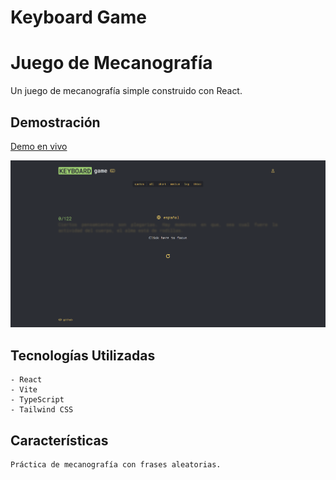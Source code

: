 # Keyboard Game

# Juego de Mecanografía

Un juego de mecanografía simple construido con React.

## Demostración

[Demo en vivo](https://gamekeyboard.netlify.app/)

![Captura de pantalla](/screenshots/screenshot.png)

## Tecnologías Utilizadas

    - React
    - Vite
    - TypeScript
    - Tailwind CSS

## Características

    Práctica de mecanografía con frases aleatorias.